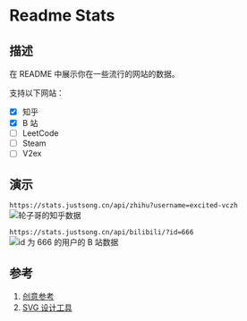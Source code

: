 # Readme Stats
## 描述
在 README 中展示你在一些流行的网站的数据。

支持以下网站：
- [x] 知乎
- [x] B 站
- [ ] LeetCode
- [ ] Steam
- [ ] V2ex

## 演示
`https://stats.justsong.cn/api/zhihu?username=excited-vczh`
![轮子哥的知乎数据](https://stats.justsong.cn/api/zhihu?username=excited-vczh)

`https://stats.justsong.cn/api/bilibili/?id=666`
![id 为 666 的用户的 B 站数据](https://stats.justsong.cn/api/bilibili/?id=666)

## 参考
1. [创意参考](https://github.com/anuraghazra/github-readme-stats)
2. [SVG 设计工具](https://editor.method.ac/)